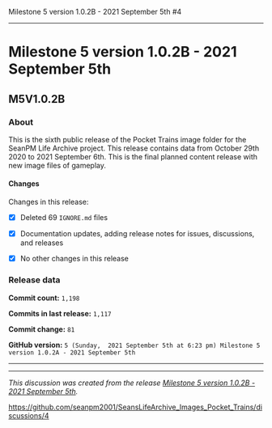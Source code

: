 Milestone 5 version 1.0.2B - 2021 September 5th #4


***

# Milestone 5 version 1.0.2B - 2021 September 5th

## M5V1.0.2B

### About

This is the sixth public release of the Pocket Trains image folder for the SeanPM Life Archive project. This release contains data from October 29th 2020 to 2021 September 6th. This is the final planned content release with new image files of gameplay.

#### Changes
 
<!--
- [x]  Added images for 2021 January to 2021 August

- [x] Updated documentation and archived old files

- [x] Added the final notice

- [x] Archived discussion and release data

- [x] Added support for the `.github` directory

- [x] Added Git config files (`.editorconfig` `.gitattributes` `.gitignore`)

- [x] Added X-Text files (`AUTHORS` `COPYING` `CREDITS` `INSTALL`)

- [x] Added a makefile

- [ ] No other content included in this release

!-->
Changes in this release:

- [x] Deleted 69 `IGNORE.md` files

- [x] Documentation updates, adding release notes for issues, discussions, and releases

- [x]  No other changes in this release

### Release data

**Commit count:** `1,198`

**Commits in last release:** `1,117`

**Commit change:** `81`

**GitHub version:** `5 (Sunday,  2021 September 5th at 6:23 pm) Milestone 5 version 1.0.2A - 2021 September 5th`

***


<hr /><em>This discussion was created from the release <a href='https://github.com/seanpm2001/SeansLifeArchive_Images_Pocket_Trains/releases/tag/M5V1.0.2B'>Milestone 5 version 1.0.2B - 2021 September 5th</a>.</em>

https://github.com/seanpm2001/SeansLifeArchive_Images_Pocket_Trains/discussions/4


